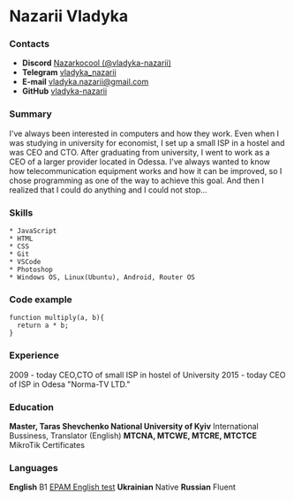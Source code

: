 # Nazarii Vladyka

### Contacts
* **Discord** [Nazarkocool (@vladyka-nazarii)](https://discordapp.com/users/Nazarkocool)
* **Telegram** [vladyka_nazarii](https://t.me/vladyka_nazarii)
* **E-mail** [vladyka.nazarii@gmail.com](mailto:vladyka.nazarii@gmail.com)
* **GitHub** [vladyka-nazarii](https://github.com/vladyka-nazarii/)

### Summary
I've always been interested in computers and how they work. Even when I was studying in university for economist, I set up a small ISP in a hostel and was CEO and CTO. After graduating from university, I went to work as a CEO of a larger provider located in Odessa. I've always wanted to know how telecommunication equipment works and how it can be improved, so I chose programming as one of the way to achieve this goal. And then I realized that I could do anything and I could not stop...

### Skills
    * JavaScript
    * HTML
    * CSS
    * Git
    * VSCode
    * Photoshop
    * Windows OS, Linux(Ubuntu), Android, Router OS

### Code example
```
function multiply(a, b){
  return a * b;
}
```

### Experience
2009 - today    CEO,CTO of small ISP in hostel of University
2015 - today    CEO of ISP in Odesa "Norma-TV LTD."

### Education
**Master, Taras Shevchenko National University of Kyiv**
    International Bussiness, Translator (English)
**MTCNA, MTCWE, MTCRE, MTCTCE**
    MikroTik Certificates

### Languages
**English** B1 [EPAM English test](https://examinator.epam.com)
**Ukrainian** Native
**Russian** Fluent
